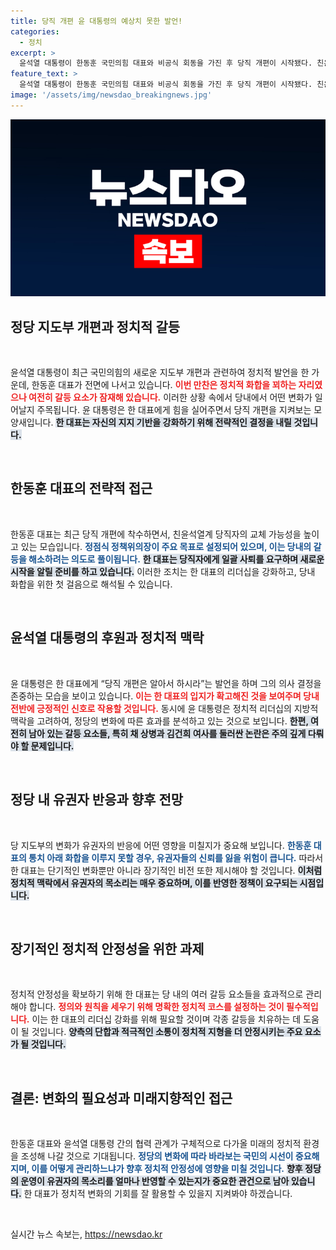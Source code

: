 ```yaml
---
title: 당직 개편 윤 대통령의 예상치 못한 발언!
categories:
  - 정치
excerpt: >
  윤석열 대통령이 한동훈 국민의힘 대표와 비공식 회동을 가진 후 당직 개편이 시작됐다. 친윤계와 친한계 간의 긴장 속에서도 화합을 강조하는 모습이지만, 여전히 갈등의 불씨는 남아 있다. 새로운 정치적 판세 속, 한 대표의 행보가 주목받고 있다!
feature_text: >
  윤석열 대통령이 한동훈 국민의힘 대표와 비공식 회동을 가진 후 당직 개편이 시작됐다. 친윤계와 친한계 간의 긴장 속에서도 화합을 강조하는 모습이지만, 여전히 갈등의 불씨는 남아 있다. 새로운 정치적 판세 속, 한 대표의 행보가 주목받고 있다!
image: '/assets/img/newsdao_breakingnews.jpg'
---
```


<p><img src="/assets/img/newsdao_breakingnews.jpg" alt="cryptoinkorea 속보" /></p>

<h2 data-ke-size="size26">정당 지도부 개편과 정치적 갈등</h2>

<p data-ke-size="size16">&nbsp;</p>

<p>윤석열 대통령이 최근 국민의힘의 새로운 지도부 개편과 관련하여 정치적 발언을 한 가운데, 한동훈 대표가 전면에 나서고 있습니다. <b><span style="color: #ee2323;">이번 만찬은 정치적 화합을 꾀하는 자리였으나 여전히 갈등 요소가 잠재해 있습니다.</span></b> 이러한 상황 속에서 당내에서 어떤 변화가 일어날지 주목됩니다. 윤 대통령은 한 대표에게 힘을 실어주면서 당직 개편을 지켜보는 모양새입니다. <b><span style="background-color: #21538527;">한 대표는 자신의 지지 기반을 강화하기 위해 전략적인 결정을 내릴 것입니다.</span></b> </p>

<p data-ke-size="size16">&nbsp;</p>

<h2 data-ke-size="size26">한동훈 대표의 전략적 접근</h2>

<p data-ke-size="size16">&nbsp;</p>

<p>한동훈 대표는 최근 당직 개편에 착수하면서, 친윤석열계 당직자의 교체 가능성을 높이고 있는 모습입니다. <b><span style="color: #1a5490;">정점식 정책위의장이 주요 목표로 설정되어 있으며, 이는 당내의 갈등을 해소하려는 의도로 풀이됩니다.</span></b> <b><span style="background-color: #21538527;">한 대표는 당직자에게 일괄 사퇴를 요구하며 새로운 시작을 알릴 준비를 하고 있습니다.</span></b> 이러한 조치는 한 대표의 리더십을 강화하고, 당내 화합을 위한 첫 걸음으로 해석될 수 있습니다. </p>

<p data-ke-size="size16">&nbsp;</p>

<h2 data-ke-size="size26">윤석열 대통령의 후원과 정치적 맥락</h2>

<p data-ke-size="size16">&nbsp;</p>

<p>윤 대통령은 한 대표에게 “당직 개편은 알아서 하시라”는 발언을 하며 그의 의사 결정을 존중하는 모습을 보이고 있습니다. <b><span style="color: #ee2323;">이는 한 대표의 입지가 확고해진 것을 보여주며 당내 전반에 긍정적인 신호로 작용할 것입니다.</span></b> 동시에 윤 대통령은 정치적 리더십의 지방적 맥락을 고려하여, 정당의 변화에 따른 효과를 분석하고 있는 것으로 보입니다. <b><span style="background-color: #21538527;">한편, 여전히 남아 있는 갈등 요소들, 특히 채 상병과 김건희 여사를 둘러싼 논란은 주의 깊게 다뤄야 할 문제입니다.</span></b> </p>

<p data-ke-size="size16">&nbsp;</p>

<h2 data-ke-size="size26">정당 내 유권자 반응과 향후 전망</h2>

<p data-ke-size="size16">&nbsp;</p>

<p>당 지도부의 변화가 유권자의 반응에 어떤 영향을 미칠지가 중요해 보입니다. <b><span style="color: #1a5490;">한동훈 대표의 통치 아래 화합을 이루지 못할 경우, 유권자들의 신뢰를 잃을 위험이 큽니다.</span></b> 따라서 한 대표는 단기적인 변화뿐만 아니라 장기적인 비전 또한 제시해야 할 것입니다. <b><span style="background-color: #21538527;">이처럼 정치적 맥락에서 유권자의 목소리는 매우 중요하며, 이를 반영한 정책이 요구되는 시점입니다.</span></b> </p>

<p data-ke-size="size16">&nbsp;</p>

<h2 data-ke-size="size26">장기적인 정치적 안정성을 위한 과제</h2>

<p data-ke-size="size16">&nbsp;</p>

<p>정치적 안정성을 확보하기 위해 한 대표는 당 내의 여러 갈등 요소들을 효과적으로 관리해야 합니다. <b><span style="color: #ee2323;">정의와 원칙을 세우기 위해 명확한 정치적 코스를 설정하는 것이 필수적입니다.</span></b> 이는 한 대표의 리더십 강화를 위해 필요할 것이며 각종 갈등을 치유하는 데 도움이 될 것입니다. <b><span style="background-color: #21538527;">양측의 단합과 적극적인 소통이 정치적 지형을 더 안정시키는 주요 요소가 될 것입니다.</span></b> </p>

<p data-ke-size="size16">&nbsp;</p>

<h2 data-ke-size="size26">결론: 변화의 필요성과 미래지향적인 접근</h2>

<p data-ke-size="size16">&nbsp;</p>

<p>한동훈 대표와 윤석열 대통령 간의 협력 관계가 구체적으로 다가올 미래의 정치적 환경을 조성해 나갈 것으로 기대됩니다. <b><span style="color: #1a5490;">정당의 변화에 따라 바라보는 국민의 시선이 중요해지며, 이를 어떻게 관리하느냐가 향후 정치적 안정성에 영향을 미칠 것입니다.</span></b> <b><span style="background-color: #21538527;">향후 정당의 운영이 유권자의 목소리를 얼마나 반영할 수 있는지가 중요한 관건으로 남아 있습니다.</span></b> 한 대표가 정치적 변화의 기회를 잘 활용할 수 있을지 지켜봐야 하겠습니다. </p>

<p data-ke-size="size16">&nbsp;</p>
실시간 뉴스 속보는, <a href="https://newsdao.kr" rel="dofollow">https://newsdao.kr</a>


